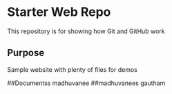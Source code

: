 # Starter Web Repo

This repository is for showing how Git and GitHub work

## Purpose

Sample website with plenty of files for demos

##Documentss
madhuvanee
##madhuvanees
gautham
